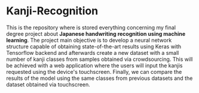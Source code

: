 # Kanji-Recognition
This is the repository where is stored everything concerning my final degree project about **Japanese handwriting recognition using machine learning**. The project main objective is to develop a neural network structure capable of obtaining state-of-the-art results using Keras with Tensorflow backend and afterwards create a new dataset with a small number of kanji classes from samples obtained via crowdsourcing. This will be achieved with a web application where the users will input the kanjis requested using the device's touchscreen. Finally, we can compare the results of the model using the same classes from previous datasets and the dataset obtained via touchscreen. 
